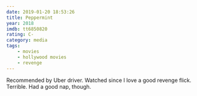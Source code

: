 ```yaml
---
date: 2019-01-20 18:53:26
title: Peppermint
year: 2018
imdb: tt6850820
rating: C-
category: media
tags:
    - movies
    - hollywood movies
    - revenge
---
```


Recommended by Uber driver. Watched since I love a good revenge flick. Terrible. Had a good nap, though.

